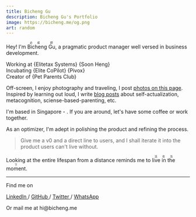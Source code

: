 ```yaml
---
title: Bicheng Gu
description: Bicheng Gu's Portfolio
image: https://bicheng.me/og.png
art: random
---
```


<script setup>
import { defineAsyncComponent } from 'vue'

// Lazy load the LifeInWeeks component since it's at the bottom and not critical
const LifeInWeeksLazy = defineAsyncComponent(() => import('../src/components/LifeInWeeks.vue'))
</script>

Hey! I'm <span class="text-[var(--fg-deeper)]"><ruby lang="ja">Bicheng Gu<rp>(</rp><rt>必成 顾</rt><rp>)</rp></ruby></span>, a pragmatic product manager well versed in business development.

Working at {Elitetax Systems} {Soon Heng}<br>
Incubating {Elite CoPilot} {Pivox}<br>
Creator of {Pet Parents Club}<br>

Off-screen, I enjoy photography and traveling, I post [photos on this page](/photos). Inspired by learning out loud, I write [blog posts](/posts) about self-actualization, metacognition, sciense-based-parenting, etc.

I'm based in Singapore - <LastCheckin />. If you are around, let's have some coffee or work together.

<div slide-enter slide-enter-2 mb-8>
<PhotoGalleryHighlights />
</div>

As an optimizer, I'm adept in polishing the product and refining the process.

> Give me a v0 and a direct line to users, and I shall iterate it into the product users can't live without.

Looking at the entire lifespan from a distance reminds me to <span class="text-[var(--fg-deeper)]"><ruby lang="ja">live in the moment<rp>(</rp><rt>活在当下</rt><rp>)</rp></ruby></span>.

<div  slide-enter slide-enter-4 my-8 />
<ClientOnly>
  <LifeInWeeksLazy />
  <template #fallback>
    <div class="h-64 flex items-center justify-center text-gray-400 dark:text-gray-600">
      <div class="animate-pulse">Loading life visualization...</div>
    </div>
  </template>
</ClientOnly>
<div my-8 />

<div flex-auto />

---

Find me on

<p flex="~ gap-2 wrap" class="mt--2!">
  <a href="https://www.linkedin.com/in/bicheng-gu" target="_blank"><span op75 i-simple-icons-linkedin /> LinkedIn </a>
  <span op25> / </span>
  <a href="https://github.com/Bicheng-G" target="_blank"><span op75 i-simple-icons-github /> GitHub </a>
  <span op25> / </span>
  <a href="https://x.com/0xAilurus" target="_blank"><span op75 i-ri-twitter-x-fill /> Twitter </a>
  <span op25> / </span>
  <a href="https://wa.me/6585882413?text=Hi%20Bicheng%2C%20I%20saw%20your%20blog%20and%20.." target="_blank"><span op75 i-simple-icons-whatsapp /> WhatsApp </a>
</p>

Or mail me at <TextCopy inline-block relative><span font-mono>hi<span i-carbon-at/><span absolute left=1 class="opacity-0">@</span>bicheng.me</span></TextCopy>
